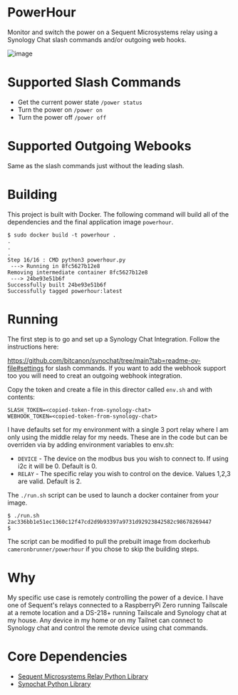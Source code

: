 PowerHour
=========

Monitor and switch the power on a Sequent Microsystems relay using a Synology Chat slash commands
and/or outgoing web hooks.

![image](https://github.com/user-attachments/assets/0041eaf2-961a-482d-b13b-fafade825092)

# Supported Slash Commands
* Get the current power state `/power status`
* Turn the power on `/power on`
* Turn the power off `/power off`

# Supported Outgoing Webooks
Same as the slash commands just without the leading slash.

# Building
This project is built with Docker.  The following command will build all of the dependencies
and the final application image `powerhour`.

```
$ sudo docker build -t powerhour .
.
.
.
Step 16/16 : CMD python3 powerhour.py
 ---> Running in 8fc5627b12e8
Removing intermediate container 8fc5627b12e8
 ---> 24be93e51b6f
Successfully built 24be93e51b6f
Successfully tagged powerhour:latest
```
# Running
The first step is to go and set up a Synology Chat Integration.  Follow the instructions here: 

https://github.com/bitcanon/synochat/tree/main?tab=readme-ov-file#settings for slash commands.
If you want to add the webhook support too you will need to creat an outgoing webhook integration.

Copy the token and create a file in this director called `env.sh` and with contents:

```
SLASH_TOKEN=<copied-token-from-synology-chat>
WEBHOOK_TOKEN=<copied-token-from-synology-chat>
```

I have defaults set for my environment with a single 3 port relay where I am only using the middle
relay for my needs.  These are in the code but can be overriden via by adding environment variables to
env.sh:

* `DEVICE` - The device on the modbus bus you wish to connect to.  If using i2c it will be 0.  Default is 0.
* `RELAY` - The specific relay you wish to control on the device.  Values 1,2,3 are valid.  Default is 2.

The `./run.sh` script can be used to launch a docker container from your image.

```
$ ./run.sh 
2ac336bb1e51ec1360c12f47cd2d9b93397a9731d92923842582c98678269447
$
```

The script can be modified to pull the prebuilt image from dockerhub `cameronbrunner/powerhour` if you chose to
skip the building steps.

# Why
My specific use case is remotely controlling the power of a device.  I have one of Sequent's relays
connected to a RaspberryPi Zero running Tailscale at a remote location and a DS-218+ running Tailscale and 
Synology chat at my house.  Any device in my home or on my Tailnet can connect to Synology chat and
control the remote device using chat commands.

# Core Dependencies
* [Sequent Microsystems Relay Python Library](https://github.com/SequentMicrosystems/3relind-rpi)
* [Synochat Python Library](https://github.com/bitcanon/synochat)


